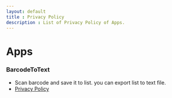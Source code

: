 ```yaml
---
layout: default
title : Privacy Policy
description : List of Privacy Policy of Apps.
---
```


# Apps
### BarcodeToText
- Scan barcode and save it to list. you can export list to text file.
- [Privacy Policy](./2020/01/13/BarcodeToText.html)